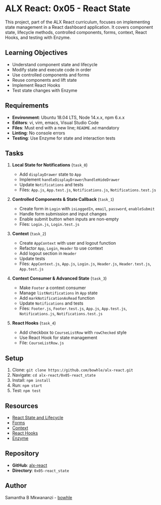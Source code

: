 # ALX React: 0x05 - React State

This project, part of the ALX React curriculum, focuses on implementing state management in a React dashboard application. It covers component state, lifecycle methods, controlled components, forms, context, React Hooks, and testing with Enzyme.

## Learning Objectives
- Understand component state and lifecycle
- Modify state and execute code in order
- Use controlled components and forms
- Reuse components and lift state
- Implement React Hooks
- Test state changes with Enzyme

## Requirements
- **Environment**: Ubuntu 18.04 LTS, Node 14.x.x, npm 6.x.x
- **Editors**: vi, vim, emacs, Visual Studio Code
- **Files**: Must end with a new line; `README.md` mandatory
- **Linting**: No console errors
- **Testing**: Use Enzyme for state and interaction tests

## Tasks
1. **Local State for Notifications** (`task_0`)
   - Add `displayDrawer` state to `App`
   - Implement `handleDisplayDrawer`/`handleHideDrawer`
   - Update `Notifications` and tests
   - Files: `App.js`, `App.test.js`, `Notifications.js`, `Notifications.test.js`

2. **Controlled Components & State Callback** (`task_1`)
   - Create form in `Login` with `isLoggedIn`, `email`, `password`, `enableSubmit`
   - Handle form submission and input changes
   - Enable submit button when inputs are non-empty
   - Files: `Login.js`, `Login.test.js`

3. **Context** (`task_2`)
   - Create `AppContext` with user and logout function
   - Refactor `App`, `Login`, `Header` to use context
   - Add logout section in `Header`
   - Update tests
   - Files: `AppContext.js`, `App.js`, `Login.js`, `Header.js`, `Header.test.js`, `App.test.js`

4. **Context Consumer & Advanced State** (`task_3`)
   - Make `Footer` a context consumer
   - Manage `listNotifications` in `App` state
   - Add `markNotificationAsRead` function
   - Update `Notifications` and tests
   - Files: `Footer.js`, `Footer.test.js`, `App.js`, `App.test.js`, `Notifications.js`, `Notifications.test.js`

5. **React Hooks** (`task_4`)
   - Add checkbox to `CourseListRow` with `rowChecked` style
   - Use React Hook for state management
   - File: `CourseListRow.js`

## Setup
1. Clone: `git clone https://github.com/bowhle/alx-react.git`
2. Navigate: `cd alx-react/0x05-react_state`
3. Install: `npm install`
4. Run: `npm start`
5. Test: `npm test`

## Resources
- [React State and Lifecycle](https://reactjs.org/docs/state-and-lifecycle.html)
- [Forms](https://reactjs.org/docs/forms.html)
- [Context](https://reactjs.org/docs/context.html)
- [React Hooks](https://reactjs.org/docs/hooks-intro.html)
- [Enzyme](https://enzymejs.github.io/enzyme/)

## Repository
- **GitHub**: [alx-react](https://github.com/bowhle/alx-react)
- **Directory**: `0x05-react_state`

## Author
Samantha B Mkwananzi - [bowhle](https://github.com/bowhle)
